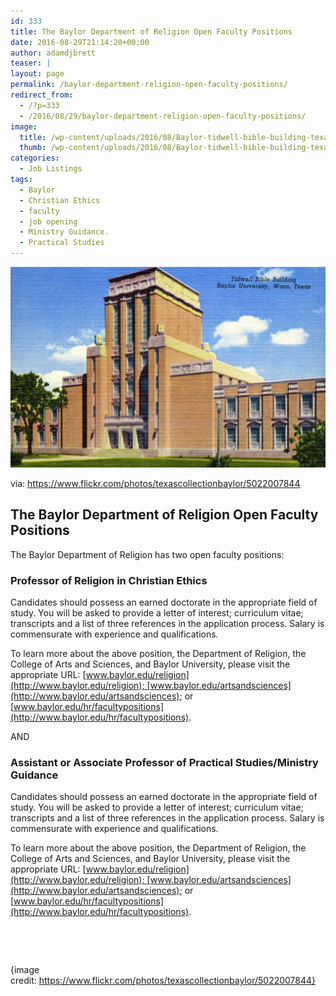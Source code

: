 ```yaml
---
id: 333
title: The Baylor Department of Religion Open Faculty Positions
date: 2016-08-29T21:14:20+00:00
author: adamdjbrett
teaser: |
layout: page
permalink: /baylor-department-religion-open-faculty-positions/
redirect_from:
  - /?p=333
  - /2016/08/29/baylor-department-religion-open-faculty-positions/
image:
  title: /wp-content/uploads/2016/08/Baylor-tidwell-bible-building-texascollectionbaylor-flickr.jpg
  thumb: /wp-content/uploads/2016/08/Baylor-tidwell-bible-building-texascollectionbaylor-flickr-150x150.jpg
categories:
  - Job Listings
tags:
  - Baylor
  - Christian Ethics
  - faculty
  - job opening
  - Ministry Guidance.
  - Practical Studies
---
```

[![Baylor-tidwell-bible-building-texascollectionbaylor-flickr](/wp-content/uploads/2016/08/Baylor-tidwell-bible-building-texascollectionbaylor-flickr-1024x652.jpg)](/wp-content/uploads/2016/08/Baylor-tidwell-bible-building-texascollectionbaylor-flickr.jpg)

via: https://www.flickr.com/photos/texascollectionbaylor/5022007844
## The Baylor Department of Religion Open Faculty Positions

The Baylor Department of Religion has two open faculty positions:

### Professor of Religion in Christian Ethics

Candidates should possess an earned doctorate in the appropriate field of study. You will be asked to provide a letter of interest; curriculum vitae; transcripts and a list of three references in the application process. Salary is commensurate with experience and qualifications.

To learn more about the above position, the Department of Religion, the College of Arts and Sciences, and Baylor University, please visit the appropriate URL: [www.baylor.edu/religion](http://www.baylor.edu/religion); [www.baylor.edu/artsandsciences](http://www.baylor.edu/artsandsciences); or [www.baylor.edu/hr/facultypositions](http://www.baylor.edu/hr/facultypositions).

AND

### Assistant or Associate Professor of Practical Studies/Ministry Guidance

Candidates should possess an earned doctorate in the appropriate field of study. You will be asked to provide a letter of interest; curriculum vitae; transcripts and a list of three references in the application process. Salary is commensurate with experience and qualifications.

To learn more about the above position, the Department of Religion, the College of Arts and Sciences, and Baylor University, please visit the appropriate URL: [www.baylor.edu/religion](http://www.baylor.edu/religion); [www.baylor.edu/artsandsciences](http://www.baylor.edu/artsandsciences); or [www.baylor.edu/hr/facultypositions](http://www.baylor.edu/hr/facultypositions).

&nbsp;

&nbsp;

{image credit: https://www.flickr.com/photos/texascollectionbaylor/5022007844}
